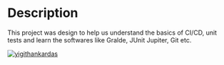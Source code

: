 # Description
This project was design to help us understand the basics of CI/CD, unit tests and learn the softwares like Gralde, JUnit Jupiter, Git etc.

[![yigithankardas](https://circleci.com/gh/yigithankardas/MyHomeworkApp.svg?style=svg)](https://github.com/yigithankardas/MyHomeworkApp)
